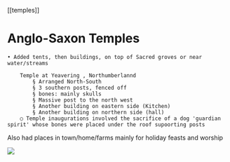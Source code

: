 [[temples]]
# Anglo-Saxon Temples

	• Added tents, then buildings, on top of Sacred groves or near water/streams

		Temple at Yeavering , Northumberlannd
			§ Arranged North-South
			§ 3 southern posts, fenced off
			§ bones: mainly skulls
			§ Massive post to the north west
			§ Another building on eastern side (Kitchen)
			§ Another building on northern side (hall)
		○ Temple inaugurations involved the sacrifice of a dog 'guardian spirit' whose bones were placed under the roof supoorting posts
			
Also had places in town/home/farms mainly for holiday feasts and worship


![](pics/89236.png)